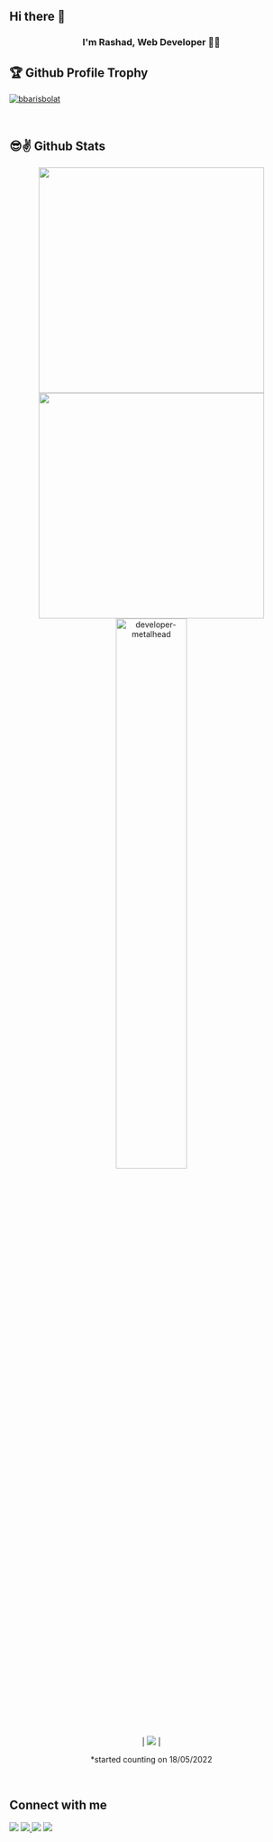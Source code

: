 ## Hi there 👋

### <div align="center"> **I'm Rashad, Web Developer** 👨‍💻</div>  

## 🏆 Github Profile Trophy

<p align="left"> <a href="https://github.com/mammadovrashad/github-profile-trophy"><img src="https://github-profile-trophy.vercel.app/?username=mammadovrashad&margin-w=15" alt="bbarisbolat" /></a> </p>

<br>

## 😎✌ Github Stats  

<div align=center>
  <img width="400" src="https://github-readme-stats.vercel.app/api?username=mammadovrashad&theme=tokyonight&show_icons=true&hide_border=true&count_private=true" />
  <img width="400"  src="https://github-readme-streak-stats.herokuapp.com?user=mammadovrashad&theme=tokyonight&hide_border=true" />
  <img align="left"><img width="50%" src="https://github-readme-stats.vercel.app/api/top-langs?username=mammadovrashad&show_icons=true&theme=tokyonight&layout=compact" alt="developer-metalhead" />  

</div>
<br>


<div align=center>
  
  | ![](https://komarev.com/ghpvc/?username=mammadovrashad&color=blue) |
 
  *started counting on 18/05/2022
  
</div> 

<br/>  

## Connect with me  
<p align = "center">


[<img src="https://img.shields.io/badge/linkedin-%230077B5.svg?&style=for-the-badge&logo=linkedin&logoColor=white" />](https://www.linkedin.com/in/rashad-mammadov-3b825b216/) 
<a href="mailto:rashadmammadovasoiu@gmail.com">
  <img src="https://img.shields.io/badge/Gmail-D14836?style=for-the-badge&logo=gmail&logoColor=white" />
</a>
[<img src="https://img.shields.io/badge/medium-%2312100E.svg?&style=for-the-badge&logo=medium&logoColor=white&color=black" />](https://medium.com/@talehg2932)
[<img src="https://img.shields.io/badge/Instagram-E4405F?style=for-the-badge&logo=instagram&logoColor=white" />](https://www.instagram.com/rashad__mamedoff/)
</p>
</p>  